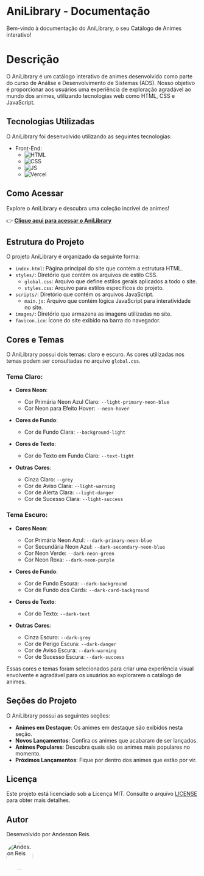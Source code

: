 # AniLibrary - Documentação

Bem-vindo à documentação do AniLibrary, o seu Catálogo de Animes interativo!

# Descrição

O AniLibrary é um catálogo interativo de animes desenvolvido como parte do curso de Análise e Desenvolvimento de Sistemas (ADS). Nosso objetivo é proporcionar aos usuários uma experiência de exploração agradável ao mundo dos animes, utilizando tecnologias web como HTML, CSS e JavaScript.

## Tecnologias Utilizadas

O AniLibrary foi desenvolvido utilizando as seguintes tecnologias:

- Front-End:
  - ![HTML](https://img.shields.io/badge/HTML-red?style=for-the-badge&logo=html-5&logoColor=white)
  - ![CSS](https://img.shields.io/badge/CSS-blue?style=for-the-badge&logo=css-3&logoColor=white)
  - ![JS](https://img.shields.io/badge/JavaScript-yellow?style=for-the-badge&logo=javascript&logoColor=white)
  - ![Vercel](https://img.shields.io/badge/Vercel-black?style=for-the-badge&logo=vercel&logoColor=white)

## Como Acessar

Explore o AniLibrary e descubra uma coleção incrível de animes!

👉 **[Clique aqui para acessar o AniLibrary](https://ani-library.vercel.app/)**

## Estrutura do Projeto

O projeto AniLibrary é organizado da seguinte forma:

- `index.html`: Página principal do site que contém a estrutura HTML.
- `styles/`: Diretório que contém os arquivos de estilo CSS.
  - `global.css`: Arquivo que define estilos gerais aplicados a todo o site.
  - `styles.css`: Arquivo para estilos específicos do projeto.
- `scripts/`: Diretório que contém os arquivos JavaScript.
  - `main.js`: Arquivo que contém lógica JavaScript para interatividade no site.
- `images/`: Diretório que armazena as imagens utilizadas no site.
- `favicon.ico`: Ícone do site exibido na barra do navegador.


## Cores e Temas

O AniLibrary possui dois temas: claro e escuro. As cores utilizadas nos temas podem ser consultadas no arquivo `global.css`.

### Tema Claro:

- **Cores Neon**:
  - Cor Primária Neon Azul Claro: `--light-primary-neon-blue`
  - Cor Neon para Efeito Hover: `--neon-hover`

- **Cores de Fundo**:
  - Cor de Fundo Clara: `--background-light`

- **Cores de Texto**:
  - Cor do Texto em Fundo Claro: `--text-light`

- **Outras Cores**:
  - Cinza Claro: `--grey`
  - Cor de Aviso Clara: `--light-warning`
  - Cor de Alerta Clara: `--light-danger`
  - Cor de Sucesso Clara: `--light-success`

### Tema Escuro:

- **Cores Neon**:
  - Cor Primária Neon Azul: `--dark-primary-neon-blue`
  - Cor Secundária Neon Azul: `--dark-secondary-neon-blue`
  - Cor Neon Verde: `--dark-neon-green`
  - Cor Neon Roxa: `--dark-neon-purple`

- **Cores de Fundo**:
  - Cor de Fundo Escura: `--dark-background`
  - Cor de Fundo dos Cards: `--dark-card-background`

- **Cores de Texto**:
  - Cor do Texto: `--dark-text`

- **Outras Cores**:
  - Cinza Escuro: `--dark-grey`
  - Cor de Perigo Escura: `--dark-danger`
  - Cor de Aviso Escura: `--dark-warning`
  - Cor de Sucesso Escura: `--dark-success`

Essas cores e temas foram selecionados para criar uma experiência visual envolvente e agradável para os usuários ao explorarem o catálogo de animes.

## Seções do Projeto

O AniLibrary possui as seguintes seções:

- **Animes em Destaque**: Os animes em destaque são exibidos nesta seção.
- **Novos Lançamentos**: Confira os animes que acabaram de ser lançados.
- **Animes Populares**: Descubra quais são os animes mais populares no momento.
- **Próximos Lançamentos**: Fique por dentro dos animes que estão por vir.

## Licença

Este projeto está licenciado sob a Licença MIT. Consulte o arquivo [LICENSE](LICENSE) para obter mais detalhes.

## Autor

Desenvolvido por Andesson Reis.

<div style="display: flex; align-items: center;">
  <img src="https://github.com/Andessonreis.png" alt="Andesson Reis" width="70" height="70" style="border-radius: 50%; margin-right: 10px;">
</div>

